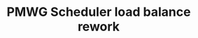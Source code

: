 ---
categories:
- bkk19
description: Scheduler load balance rework
image:
  featured: 'true'
  path: /assets/images/featured-images/bkk19/BKK19-PM08.png
session_attendee_num: '10'
session_id: BKK19-PM08
session_room: Session Room 2 (Lotus 3-4)
session_slot:
  end_time: '2019-04-03 17:55:00'
  start_time: '2019-04-03 17:00:00'
session_speakers:
- speaker_bio: Vincent has worked on developing drivers for various peripherals and
    coprocessors in mobile phones during 12 years. In 2005, he began to focus on mobile
    phones that ran Linux then Android and spent the last years of this period to
    optimize the power consumption of android platforms. As a member of the Linaro
    power management working group, he works on improving the energy efficiency of
    embedded system but not only with special interest for scheduler.
  speaker_company: Linaro
  speaker_image: /assets/images/speakers/bkk19/vincent-guittot.jpg
  speaker_location: ''
  speaker_name: Vincent Guittot
  speaker_position: PMWG technical leader
  speaker_username: vincent.guittot
session_track: Power Management
tag: session
tags:
- Linux Kernel
title: PMWG Scheduler load balance rework
---